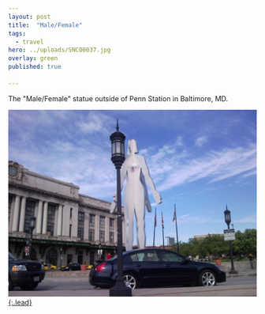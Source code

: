 ```yaml
---
layout: post
title:  "Male/Female"
tags:
  - travel
hero: ../uploads/SNC00037.jpg
overlay: green
published: true

---
```


The "Male/Female" statue outside of Penn Station in Baltimore, MD.

[![Penn Station, the other one](../uploads/SNC00037.jpg){:.lead}](../uploads/SNC00037.jpg)

